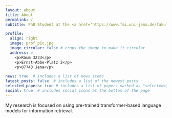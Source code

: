 ```yaml
---
layout: about
title: About
permalink: /
subtitle: PhD Student at the <a href='https://www.fmi.uni-jena.de/fakultaet/institut-fuer-informatik/datenbanken-und-informationssysteme'>DBIS Group</a> at the FSU Jena.

profile:
  align: right
  image: prof_pic.jpg
  image_circular: false # crops the image to make it circular
  address: >
    <p>Raum 3233</p>
    <p>Ernst-Abbe-Platz 2</p>
    <p>07743 Jena</p>

news: true  # includes a list of news items
latest_posts: false  # includes a list of the newest posts
selected_papers: true # includes a list of papers marked as "selected={true}"
social: true  # includes social icons at the bottom of the page
---
```


My research is focused on using pre-trained transformer-based language models for information retrieval.
